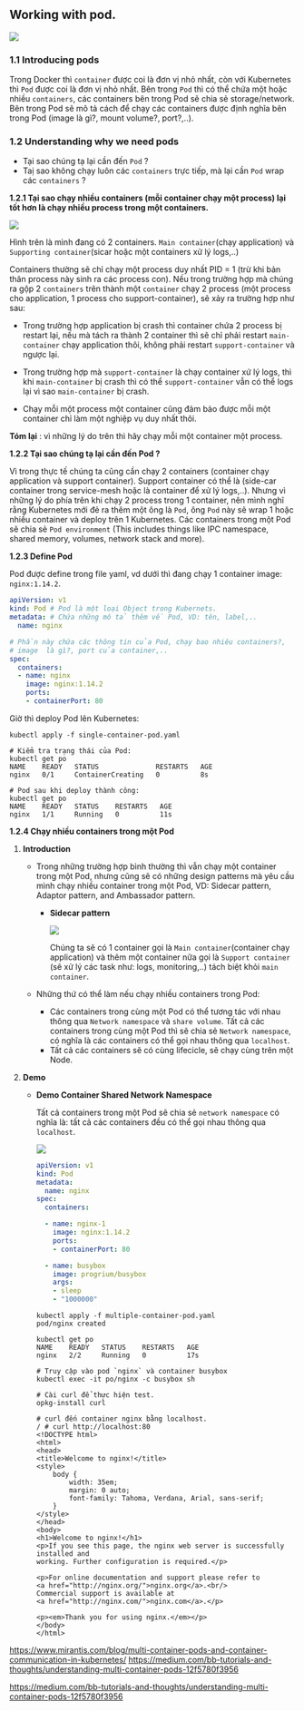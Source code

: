 ## **Working with pod.**

![](../../2.kubernetes-architecture/images/2022-05-29_23-27.png)

### **1.1 Introducing pods**

Trong Docker thì `container` được coi là đơn vị nhỏ nhất, còn với Kubernetes thì `Pod` được coi là đơn vị nhỏ nhất. Bên trong `Pod` thì có thể chứa một hoặc nhiều `containers`, các containers bên trong Pod sẽ chia sẻ storage/network. Bên trong Pod sẽ mô tả cách để chạy các containers được định nghĩa bên trong Pod (image là gì?, mount volume?, port?,..).

### **1.2 Understanding why we need pods**

- Tại sao chúng tạ lại cần đến `Pod` ?
- Taị sao không chạy luôn các `containers` trực tiếp, mà lại cần `Pod` wrap các `containers` ?

**1.2.1 Tại sao chạy nhiều containers (mỗi container chạy một process) lại tốt hơn là chạy nhiều process trong một containers.**

![](images/2022-06-15_00-04.png)

Hình trên là mình đang có 2 containers.  `Main container`(chạy application) và `Supporting container`(sicar hoặc một containers xử lý logs,..)

Containers thường sẽ chỉ chạy một process duy nhất PID = 1 (trừ khi bản thân process này sinh ra các process con). Nếu trong trường hợp mà chúng ra gộp 2 `containers` trên thành một `container` chạy 2 process (một process cho application, 1 process cho support-container), sẽ xảy ra trường hợp như sau:

- Trong trường hợp application bị crash thì container chứa 2 process bị restart lại, nếu mà tách ra thành 2 container thì sẽ chỉ phải restart `main-container` chạy application thôi, không phải restart `support-container` và ngược lại.

- Trong trường hợp mà `support-container` là chạy container xứ lý logs, thì khi `main-container` bị crash thì có thể `support-container` vẫn có thể logs lại vì sao `main-container` bị crash.

- Chạy mỗi một process một container cũng đảm bảo được mỗi một container chỉ làm một nghiệp vụ duy nhất thôi.

**Tóm lại** : vì những lý do trên thì hãy chạy mỗi một container một process.

**1.2.2 Tại sao chúng tạ lại cần đến Pod ?**

Vì trong thực tế chúng ta cũng cần chạy 2 containers (container chạy application và support container). Support container có thể là (side-car container trong service-mesh hoặc là container để xử lý logs,..). Nhưng vì những lý do phía trên khi chạy 2 process trong 1 container, nên mình nghĩ rằng Kubernetes mới đẻ ra thêm một ông là `Pod`, ông `Pod` này sẽ wrap 1 hoặc nhiều container và deploy trên 1 Kubernetes. Các containers trong một Pod sẽ chia sẻ `Pod environment` (This includes things like IPC namespace, shared memory, volumes, network stack and more).

**1.2.3 Define Pod**

Pod được define trong file yaml, vd dưới thì đang chạy 1 container image: `nginx:1.14.2`.
```yaml
apiVersion: v1
kind: Pod # Pod là một loại Object trong Kubernets.
metadata: # Chứa những mô tả thêm về Pod, VD: tên, label,..
  name: nginx

# Phần này chứa các thông tin của Pod, chạy bao nhiêu containers?, 
# image  là gì?, port của container,..
spec:
  containers: 
  - name: nginx
    image: nginx:1.14.2
    ports:
    - containerPort: 80
```
Giờ thì deploy Pod lên Kubernetes:
```Kubernetes
kubectl apply -f single-container-pod.yaml

# Kiểm tra trạng thái của Pod:
kubectl get po
NAME    READY   STATUS              RESTARTS   AGE
nginx   0/1     ContainerCreating   0          8s

# Pod sau khi deploy thành công:
kubectl get po
NAME    READY   STATUS    RESTARTS   AGE
nginx   1/1     Running   0          11s
```
**1.2.4 Chạy nhiều containers trong một Pod**

1. **Introduction**

    - Trong những trường hợp bình thường thì vẫn chạy một container trong một Pod, nhưng cũng sẽ có những design patterns mà yêu cầu mình chạy nhiều container trong một Pod, VD:  Sidecar pattern, Adaptor pattern, and Ambassador pattern.

        - **Sidecar pattern**

            ![](images/3.png)

            Chúng ta sẽ có 1 container gọi là `Main container`(container chạy application) và thêm một container nữa gọi là `Support container` (sẽ xử lý các task như: logs, monitoring,..) tách biệt khỏi `main container`.
    
    - Những thứ có thể làm nếu chạy nhiều containers trong Pod:
        
        - Các containers trong cùng một Pod có thể tương tác với nhau thông qua `Network namespace` và `share volume`. Tất cả các containers trong cùng một Pod thì sẽ chia sẻ `Network namespace`, có nghĩa là các containers có thể gọi nhau thông qua `localhost`.
        - Tất cả các containers sẽ có cùng lifecicle, sẽ chạy cùng trên một Node.

2. **Demo**

    - **Demo Container Shared Network Namespace**
    
        Tất cả containers trong một Pod sẽ chia sẻ `network namespace` có nghĩa là: tất cả các containers đều có thể gọi nhau thông qua `localhost`.

        ![](images/4.png)

        ```yaml
        apiVersion: v1
        kind: Pod
        metadata:
          name: nginx
        spec:
          containers:

          - name: nginx-1
            image: nginx:1.14.2
            ports:
            - containerPort: 80

          - name: busybox
            image: progrium/busybox
            args:
            - sleep
            - "1000000"
        ```
        ```
        kubectl apply -f multiple-container-pod.yaml 
        pod/nginx created

        kubectl get po
        NAME    READY   STATUS    RESTARTS   AGE
        nginx   2/2     Running   0          17s

        # Truy cập vào pod `nginx` và container busybox
        kubectl exec -it po/nginx -c busybox sh

        # Cài curl để thực hiện test.
        opkg-install curl

        # curl đến container nginx bằng localhost.
        / # curl http://localhost:80
        <!DOCTYPE html>
        <html>
        <head>
        <title>Welcome to nginx!</title>
        <style>
            body {
                width: 35em;
                margin: 0 auto;
                font-family: Tahoma, Verdana, Arial, sans-serif;
            }
        </style>
        </head>
        <body>
        <h1>Welcome to nginx!</h1>
        <p>If you see this page, the nginx web server is successfully installed and
        working. Further configuration is required.</p>

        <p>For online documentation and support please refer to
        <a href="http://nginx.org/">nginx.org</a>.<br/>
        Commercial support is available at
        <a href="http://nginx.com/">nginx.com</a>.</p>

        <p><em>Thank you for using nginx.</em></p>
        </body>
        </html>
        ```
https://www.mirantis.com/blog/multi-container-pods-and-container-communication-in-kubernetes/
https://medium.com/bb-tutorials-and-thoughts/understanding-multi-container-pods-12f5780f3956

https://medium.com/bb-tutorials-and-thoughts/understanding-multi-container-pods-12f5780f3956
